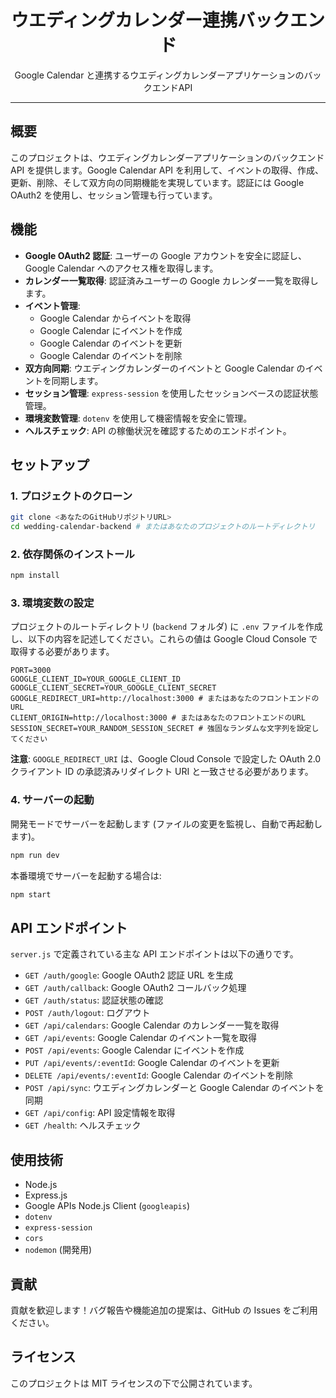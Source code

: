 <div align="center">
  <h1>ウエディングカレンダー連携バックエンド</h1>
  <p>Google Calendar と連携するウエディングカレンダーアプリケーションのバックエンドAPI</p>
</div>

---

## 概要

このプロジェクトは、ウエディングカレンダーアプリケーションのバックエンド API を提供します。Google Calendar API を利用して、イベントの取得、作成、更新、削除、そして双方向の同期機能を実現しています。認証には Google OAuth2 を使用し、セッション管理も行っています。

## 機能

- **Google OAuth2 認証**: ユーザーの Google アカウントを安全に認証し、Google Calendar へのアクセス権を取得します。
- **カレンダー一覧取得**: 認証済みユーザーの Google カレンダー一覧を取得します。
- **イベント管理**:
  - Google Calendar からイベントを取得
  - Google Calendar にイベントを作成
  - Google Calendar のイベントを更新
  - Google Calendar のイベントを削除
- **双方向同期**: ウエディングカレンダーのイベントと Google Calendar のイベントを同期します。
- **セッション管理**: `express-session` を使用したセッションベースの認証状態管理。
- **環境変数管理**: `dotenv` を使用して機密情報を安全に管理。
- **ヘルスチェック**: API の稼働状況を確認するためのエンドポイント。

## セットアップ

### 1. プロジェクトのクローン

```bash
git clone <あなたのGitHubリポジトリURL>
cd wedding-calendar-backend # またはあなたのプロジェクトのルートディレクトリ
```

### 2. 依存関係のインストール

```bash
npm install
```

### 3. 環境変数の設定

プロジェクトのルートディレクトリ (`backend` フォルダ) に `.env` ファイルを作成し、以下の内容を記述してください。これらの値は Google Cloud Console で取得する必要があります。

```
PORT=3000
GOOGLE_CLIENT_ID=YOUR_GOOGLE_CLIENT_ID
GOOGLE_CLIENT_SECRET=YOUR_GOOGLE_CLIENT_SECRET
GOOGLE_REDIRECT_URI=http://localhost:3000 # またはあなたのフロントエンドのURL
CLIENT_ORIGIN=http://localhost:3000 # またはあなたのフロントエンドのURL
SESSION_SECRET=YOUR_RANDOM_SESSION_SECRET # 強固なランダムな文字列を設定してください
```

**注意**: `GOOGLE_REDIRECT_URI` は、Google Cloud Console で設定した OAuth 2.0 クライアント ID の承認済みリダイレクト URI と一致させる必要があります。

### 4. サーバーの起動

開発モードでサーバーを起動します (ファイルの変更を監視し、自動で再起動します)。

```bash
npm run dev
```

本番環境でサーバーを起動する場合は:

```bash
npm start
```

## API エンドポイント

`server.js` で定義されている主な API エンドポイントは以下の通りです。

- `GET /auth/google`: Google OAuth2 認証 URL を生成
- `GET /auth/callback`: Google OAuth2 コールバック処理
- `GET /auth/status`: 認証状態の確認
- `POST /auth/logout`: ログアウト
- `GET /api/calendars`: Google Calendar のカレンダー一覧を取得
- `GET /api/events`: Google Calendar のイベント一覧を取得
- `POST /api/events`: Google Calendar にイベントを作成
- `PUT /api/events/:eventId`: Google Calendar のイベントを更新
- `DELETE /api/events/:eventId`: Google Calendar のイベントを削除
- `POST /api/sync`: ウエディングカレンダーと Google Calendar のイベントを同期
- `GET /api/config`: API 設定情報を取得
- `GET /health`: ヘルスチェック

## 使用技術

- Node.js
- Express.js
- Google APIs Node.js Client (`googleapis`)
- `dotenv`
- `express-session`
- `cors`
- `nodemon` (開発用)

## 貢献

貢献を歓迎します！バグ報告や機能追加の提案は、GitHub の Issues をご利用ください。

## ライセンス

このプロジェクトは MIT ライセンスの下で公開されています。
